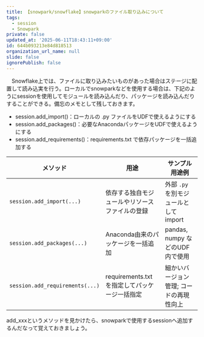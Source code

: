 ```yaml
---
title: 【snowpark/snowflake】snowparkのファイル取り込みについて
tags:
  - session
  - Snowpark
private: false
updated_at: '2025-06-11T18:43:11+09:00'
id: 644b093213e84d818513
organization_url_name: null
slide: false
ignorePublish: false
---
```

　Snowflake上では、ファイルに取り込みたいものがあった場合はステージに配置して読み込実を行う。ローカルでsnowparkなどを使用する場合は、下記のようにsessionを使用してモジュールを読み込んだり、パッケージを読み込んだりすることができる。備忘のメモとして残しておきます。


- session.add_import()：ローカルの .py ファイルをUDFで使えるようにする
- session.add_packages()：必要なAnacondaパッケージをUDFで使えるようにする
- session.add_requirements()：requirements.txt で依存パッケージを一括追加する


| メソッド                            | 用途                              | サンプル用途例                    |
| ------------------------------- | ------------------------------- | -------------------------- |
| `session.add_import(...)`       | 依存する独自モジュールやリソースファイルの登録         | 外部 `.py` を別モジュールとして import |
| `session.add_packages(...)`     | Anaconda由来のパッケージを一括追加           | pandas, numpy などのUDF内で使用   |
| `session.add_requirements(...)` | requirements.txt を指定してパッケージ一括指定 | 細かいバージョン管理; コードの再現性向上      |

add_xxxというメソッドを見かけたら、snowparkで使用するsessionへ追加するんだなって覚えておきましょう。
